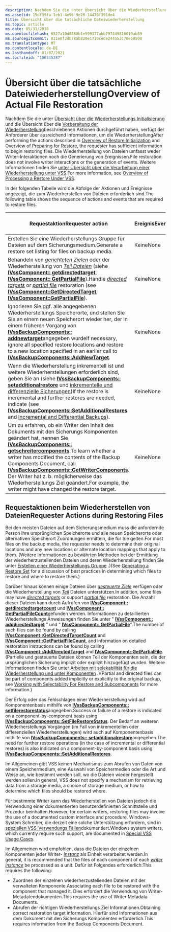 ```yaml
---
description: Nachdem Sie die unter Übersicht über die Wiederherstellungs Initialisierung und die Übersicht über die Vorbereitung der Wiederherstellung beschriebenen Aktionen durchgeführt haben, verfügt der Anforderer über ausreichend Informationen, um die Wiederherstellung
ms.assetid: 15df39fa-1eb1-4e96-9e26-14470f391de4
title: Übersicht über die tatsächliche Dateiwiederherstellung
ms.topic: article
ms.date: 05/31/2018
ms.openlocfilehash: 6527a10d0880b1e599377abb797449816019ab89
ms.sourcegitcommit: 831e8f3db78ab820e1710cede244553c70e50500
ms.translationtype: MT
ms.contentlocale: de-DE
ms.lasthandoff: 01/07/2021
ms.locfileid: "106345287"
---
```

# <a name="overview-of-actual-file-restoration"></a><span data-ttu-id="53784-103">Übersicht über die tatsächliche Dateiwiederherstellung</span><span class="sxs-lookup"><span data-stu-id="53784-103">Overview of Actual File Restoration</span></span>

<span data-ttu-id="53784-104">Nachdem Sie die unter [Übersicht über die Wiederherstellungs Initialisierung](overview-of-restore-initialization.md) und die Übersicht über die [Vorbereitung der Wiederherstellung](overview-of-preparing-for-restore.md)beschriebenen Aktionen durchgeführt haben, verfügt der Anforderer über ausreichend Informationen, um die Wiederherstellung</span><span class="sxs-lookup"><span data-stu-id="53784-104">After performing the actions described in [Overview of Restore Initialization](overview-of-restore-initialization.md) and [Overview of Preparing for Restore](overview-of-preparing-for-restore.md), the requester has sufficient information to begin restoring files.</span></span> <span data-ttu-id="53784-105">Die Wiederherstellung von Dateien umfasst weder Writer-Interaktionen noch die Generierung von Ereignissen.</span><span class="sxs-lookup"><span data-stu-id="53784-105">File restoration does not involve writer interactions or the generation of events.</span></span> <span data-ttu-id="53784-106">Weitere Informationen finden Sie [unter Übersicht über die Verarbeitung einer Wiederherstellung unter VSS](overview-of-processing-a-restore-under-vss.md).</span><span class="sxs-lookup"><span data-stu-id="53784-106">For more information, see [Overview of Processing a Restore Under VSS](overview-of-processing-a-restore-under-vss.md).</span></span>

<span data-ttu-id="53784-107">In der folgenden Tabelle wird die Abfolge der Aktionen und Ereignisse angezeigt, die zum Wiederherstellen von Dateien erforderlich sind.</span><span class="sxs-lookup"><span data-stu-id="53784-107">The following table shows the sequence of actions and events that are required to restore files.</span></span>



| <span data-ttu-id="53784-108">Requestaktion</span><span class="sxs-lookup"><span data-stu-id="53784-108">Requester action</span></span>                                                                                                                                                                                                                                                                                                          | <span data-ttu-id="53784-109">Ereignis</span><span class="sxs-lookup"><span data-stu-id="53784-109">Event</span></span> | <span data-ttu-id="53784-110">Writer-Aktion</span><span class="sxs-lookup"><span data-stu-id="53784-110">Writer action</span></span> |
|---------------------------------------------------------------------------------------------------------------------------------------------------------------------------------------------------------------------------------------------------------------------------------------------------------------------------|-------|---------------|
| <span data-ttu-id="53784-111">Erstellen Sie eine Wiederherstellungs Gruppe für Dateien auf dem Sicherungsmedium.</span><span class="sxs-lookup"><span data-stu-id="53784-111">Generate a restore set listing for files on backup media.</span></span>                                                                                                                                                                                                                                                                 | <span data-ttu-id="53784-112">Keine</span><span class="sxs-lookup"><span data-stu-id="53784-112">None</span></span>  | <span data-ttu-id="53784-113">Keine</span><span class="sxs-lookup"><span data-stu-id="53784-113">None</span></span>          |
| <span data-ttu-id="53784-114">Behandeln von [*gerichteten Zielen*](vssgloss-d.md) oder der Wiederherstellung von [*Teil Dateien*](vssgloss-p.md) (siehe [**IVssComponent:: getdirectedtarget**](/windows/desktop/api/VsWriter/nf-vswriter-ivsscomponent-getdirectedtarget), [**IVssComponent:: GetPartialFile**](/windows/desktop/api/VsWriter/nf-vswriter-ivsscomponent-getpartialfile)).</span><span class="sxs-lookup"><span data-stu-id="53784-114">Handle [*directed targets*](vssgloss-d.md) or [*partial file*](vssgloss-p.md) restoration (see [**IVssComponent::GetDirectedTarget**](/windows/desktop/api/VsWriter/nf-vswriter-ivsscomponent-getdirectedtarget), [**IVssComponent::GetPartialFile**](/windows/desktop/api/VsWriter/nf-vswriter-ivsscomponent-getpartialfile)).</span></span> | <span data-ttu-id="53784-115">Keine</span><span class="sxs-lookup"><span data-stu-id="53784-115">None</span></span>  | <span data-ttu-id="53784-116">Keine</span><span class="sxs-lookup"><span data-stu-id="53784-116">None</span></span>          |
| <span data-ttu-id="53784-117">Ignorieren Sie ggf. alle angegebenen Wiederherstellungs Speicherorte, und stellen Sie Sie an einem neuen Speicherort wieder her, der in einem früheren Vorgang von [**IVssBackupComponents:: addnewtarget**](/windows/desktop/api/VsBackup/nf-vsbackup-ivssbackupcomponents-addnewtarget)angegeben wurde</span><span class="sxs-lookup"><span data-stu-id="53784-117">If necessary, ignore all specified restore locations and restore to a new location specified in an earlier call to [**IVssBackupComponents::AddNewTarget**](/windows/desktop/api/VsBackup/nf-vsbackup-ivssbackupcomponents-addnewtarget).</span></span>                                                                                                                       | <span data-ttu-id="53784-118">Keine</span><span class="sxs-lookup"><span data-stu-id="53784-118">None</span></span>  | <span data-ttu-id="53784-119">Keine</span><span class="sxs-lookup"><span data-stu-id="53784-119">None</span></span>          |
| <span data-ttu-id="53784-120">Wenn die Wiederherstellung inkrementell ist und weitere Wiederherstellungen erforderlich sind, geben Sie an (siehe [**IVssBackupComponents:: setadditionalrestore**](/windows/desktop/api/VsBackup/nf-vsbackup-ivssbackupcomponents-setadditionalrestores) und [inkrementelle und differenzielle Sicherungen](incremental-and-differential-backups.md))</span><span class="sxs-lookup"><span data-stu-id="53784-120">If the restore is incremental and further restores are needed, indicate (see [**IVssBackupComponents::SetAdditionalRestores**](/windows/desktop/api/VsBackup/nf-vsbackup-ivssbackupcomponents-setadditionalrestores) and [Incremental and Differential Backups](incremental-and-differential-backups.md)).</span></span>                                                     | <span data-ttu-id="53784-121">Keine</span><span class="sxs-lookup"><span data-stu-id="53784-121">None</span></span>  | <span data-ttu-id="53784-122">Keine</span><span class="sxs-lookup"><span data-stu-id="53784-122">None</span></span>          |
| <span data-ttu-id="53784-123">Um zu erfahren, ob ein Writer den Inhalt des Dokuments mit den Sicherungs Komponenten geändert hat, nennen Sie [**IVssBackupComponents:: getschreitercomponents**](/windows/desktop/api/VsBackup/nf-vsbackup-ivssbackupcomponents-getwritercomponents).</span><span class="sxs-lookup"><span data-stu-id="53784-123">To learn whether a writer has modified the contents of the Backup Components Document, call [**IVssBackupComponents::GetWriterComponents**](/windows/desktop/api/VsBackup/nf-vsbackup-ivssbackupcomponents-getwritercomponents).</span></span> <span data-ttu-id="53784-124">Der Writer hat z. b. möglicherweise das Wiederherstellungs Ziel geändert.</span><span class="sxs-lookup"><span data-stu-id="53784-124">For example, the writer might have changed the restore target.</span></span>                                                                 | <span data-ttu-id="53784-125">Keine</span><span class="sxs-lookup"><span data-stu-id="53784-125">None</span></span>  | <span data-ttu-id="53784-126">Keine</span><span class="sxs-lookup"><span data-stu-id="53784-126">None</span></span>          |



 

## <a name="requester-actions-during-restoring-files"></a><span data-ttu-id="53784-127">Requestaktionen beim Wiederherstellen von Dateien</span><span class="sxs-lookup"><span data-stu-id="53784-127">Requester Actions during Restoring Files</span></span>

<span data-ttu-id="53784-128">Bei den meisten Dateien auf dem Sicherungsmedium muss die anfordernde Person ihre ursprünglichen Speicherorte und alle neuen Speicherorte oder alternativen Speicherort Zuordnungen ermitteln, die für Sie gelten.</span><span class="sxs-lookup"><span data-stu-id="53784-128">For most files on the backup media, the requester needs to determine their original locations and any new locations or alternate location mappings that apply to them.</span></span> <span data-ttu-id="53784-129">(Weitere Informationen zu bewährten Methoden bei der Ermittlung der wiederherzustellenden Dateien und deren Wiederherstellung finden Sie unter [Erstellen einer Wiederherstellungs Gruppe](generating-a-restore-set.md) .)</span><span class="sxs-lookup"><span data-stu-id="53784-129">(See [Generating a Restore Set](generating-a-restore-set.md) for a discussion of best practices in determining which files to restore and where to restore them.)</span></span>

<span data-ttu-id="53784-130">Darüber hinaus können einige Dateien über [*gesteuerte Ziele*](vssgloss-d.md) verfügen oder die Wiederherstellung von [*Teil*](vssgloss-p.md) Dateien unterstützen.</span><span class="sxs-lookup"><span data-stu-id="53784-130">In addition, some files may have [*directed targets*](vssgloss-d.md) or support [*partial file*](vssgloss-p.md) restoration.</span></span> <span data-ttu-id="53784-131">Die Anzahl dieser Dateien kann durch Aufrufen von [**IVssComponent:: getdirectedtargetcount**](/windows/desktop/api/VsWriter/nf-vswriter-ivsscomponent-getdirectedtargetcount) und [**IVssComponent:: GetPartialFileCount**](/windows/desktop/api/VsWriter/nf-vswriter-ivsscomponent-getpartialfilecount)gefunden werden. Informationen zu detaillierten Wiederherstellungs Anweisungen finden Sie unter " [**IVssComponent:: adddirectedtarget**](/windows/desktop/api/VsWriter/nf-vswriter-ivsscomponent-adddirectedtarget) " und " [**IVssComponent:: GetPartialFile**](/windows/desktop/api/VsWriter/nf-vswriter-ivsscomponent-getpartialfile)".</span><span class="sxs-lookup"><span data-stu-id="53784-131">The number of such files can be found by calling [**IVssComponent::GetDirectedTargetCount**](/windows/desktop/api/VsWriter/nf-vswriter-ivsscomponent-getdirectedtargetcount) and [**IVssComponent::GetPartialFileCount**](/windows/desktop/api/VsWriter/nf-vswriter-ivsscomponent-getpartialfilecount), and information on detailed restoration instructions can be found by calling [**IVssComponent::AddDirectedTarget**](/windows/desktop/api/VsWriter/nf-vswriter-ivsscomponent-adddirectedtarget) and [**IVssComponent::GetPartialFile**](/windows/desktop/api/VsWriter/nf-vswriter-ivsscomponent-getpartialfile).</span></span> <span data-ttu-id="53784-132">(Partielle und gesteuerte Dateien können Teil der Komponenten sein, die der ursprünglichen Sicherung implizit oder explizit hinzugefügt wurden. Weitere Informationen finden Sie unter [Arbeiten mit selekabilität für die Wiederherstellung und unter Komponenten](working-with-selectability-for-restore-and-subcomponents.md) .)</span><span class="sxs-lookup"><span data-stu-id="53784-132">(Partial and directed files can be part of components added implicitly or explicitly to the original backup, see [Working with Selectability For Restore and Subcomponents](working-with-selectability-for-restore-and-subcomponents.md) for more information.)</span></span>

<span data-ttu-id="53784-133">Der Erfolg oder das Fehlschlagen einer Wiederherstellung wird auf Komponentenbasis mithilfe von [**IVssBackupComponents:: setfilerestorestatus**](/windows/desktop/api/VsBackup/nf-vsbackup-ivssbackupcomponents-setfilerestorestatus)angegeben.</span><span class="sxs-lookup"><span data-stu-id="53784-133">Success or failure of a restore is indicated on a component-by-component basis using [**IVssBackupComponents::SetFileRestoreStatus**](/windows/desktop/api/VsBackup/nf-vsbackup-ivssbackupcomponents-setfilerestorestatus).</span></span> <span data-ttu-id="53784-134">Der Bedarf an weiteren Wiederherstellungs Vorgängen (im Fall von inkrementellen oder differenziellen Wiederherstellungen) wird auch auf Komponentenbasis mithilfe von [**IVssBackupComponents:: setadditionalrestore**](/windows/desktop/api/VsBackup/nf-vsbackup-ivssbackupcomponents-setadditionalrestores)angegeben.</span><span class="sxs-lookup"><span data-stu-id="53784-134">The need for further restore operations (in the case of incremental or differential restores) is also indicated on a component-by-component basis using [**IVssBackupComponents::SetAdditionalRestores**](/windows/desktop/api/VsBackup/nf-vsbackup-ivssbackupcomponents-setadditionalrestores).</span></span>

<span data-ttu-id="53784-135">Im Allgemeinen gibt VSS keinen Mechanismus zum Abrufen von Daten von einem Speichermedium, eine Auswahl von Speichermedien oder die Art und Weise an, wie bestimmt werden soll, wo die Dateien wieder hergestellt werden sollen.</span><span class="sxs-lookup"><span data-stu-id="53784-135">In general, VSS does not specify a mechanism for retrieving data from a storage media, a choice of storage medium, or how to determine which files should be restored where.</span></span>

<span data-ttu-id="53784-136">Für bestimmte Writer kann das Wiederherstellen von Dateien jedoch die Verwendung einer dokumentierten benutzerdefinierten Schnittstelle und Prozedur beinhalten.</span><span class="sxs-lookup"><span data-stu-id="53784-136">However, for certain writers, restoring files may involve the use of a documented custom interface and procedure.</span></span> <span data-ttu-id="53784-137">Windows-System Schreiber, die derzeit eine solche Unterstützung erfordern, sind in [speziellen VSS-Verwendungs Fällen](special-vss-usage-cases.md)dokumentiert.</span><span class="sxs-lookup"><span data-stu-id="53784-137">Windows system writers, which currently require such support, are documented in [Special VSS Usage Cases](special-vss-usage-cases.md).</span></span>

<span data-ttu-id="53784-138">Im Allgemeinen wird empfohlen, dass die Dateien der einzelnen Komponenten jeder Writer- [*Instanz*](vssgloss-w.md) als Einheit verarbeitet werden.</span><span class="sxs-lookup"><span data-stu-id="53784-138">In general, it is recommended that the files of each component of each [*writer instance*](vssgloss-w.md) be processed as a unit.</span></span> <span data-ttu-id="53784-139">Dafür ist Folgendes erforderlich:</span><span class="sxs-lookup"><span data-stu-id="53784-139">This requires the following:</span></span>

-   <span data-ttu-id="53784-140">Zuordnen der einzelnen wiederherzustellenden Dateien mit der verwalteten Komponente.</span><span class="sxs-lookup"><span data-stu-id="53784-140">Associating each file to be restored with the component that managed it.</span></span> <span data-ttu-id="53784-141">Dies erfordert die Verwendung von Writer-Metadatendokumenten.</span><span class="sxs-lookup"><span data-stu-id="53784-141">This requires the use of Writer Metadata Documents.</span></span>
-   <span data-ttu-id="53784-142">Abrufen der richtigen Wiederherstellungs Ziel Informationen.</span><span class="sxs-lookup"><span data-stu-id="53784-142">Obtaining correct restoration target information.</span></span> <span data-ttu-id="53784-143">Hierfür sind Informationen aus dem Dokument mit den Sicherungs Komponenten erforderlich.</span><span class="sxs-lookup"><span data-stu-id="53784-143">This requires information from the Backup Components Document.</span></span>

 

 



